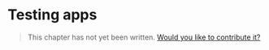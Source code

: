 # Testing apps

> This chapter has not yet been written. [Would you like to contribute it?](https://github.com/tanglejs/book/edit/master/apps/testing.md)
